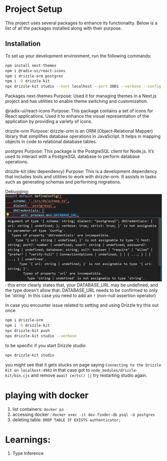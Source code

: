 # Project Setup

This project uses several packages to enhance its functionality. Below is a list of all the packages installed along with their purpose.

## Installation

To set up your development environment, run the following commands:

```sh
npm install next-themes
npm i @radix-ui/react-icons
npm i drizzle-orm postgres
npm i -D drizzle-kit
npx drizzle-kit studio --host localhost --port 3001 --verbose --config drizzle.config.ts
```

Packages
next-themes
Purpose: Used it for managing themes in a Next.js project and has utilities to enable theme switching and customization.

@radix-ui/react-icons
Purpose: This package contains a set of icons for React applications. Used it to enhance the visual representation of the application by providing a variety of icons.

drizzle-orm
Purpose: drizzle-orm is an ORM (Object-Relational Mapper) library that simplifies database operations in JavaScript. It helps in mapping objects in code to relational database tables.

postgres
Purpose: This package is the PostgreSQL client for Node.js. It’s used to interact with a PostgreSQL database to perform database operations.

drizzle-kit (dev dependency)
Purpose: This is a development dependency that includes tools and utilities to work with drizzle-orm. It assists in tasks such as generating schemas and performing migrations.


Debugging: 
![alt text](image.png) : this error clearly states that, your DATABASE_URL may be undefined, and the type doesn't allow that. DATABASE_URL needs to be confirmed to only be 'string'. In this case you need to add an `!` (non-null assertion operator)

In case you encounter issue related to setting and using Drizzle
try this out once 

```sh
npm i drizzle-orm
npm i -D drizzle-kit
npx drizzle-kit push
npx drizzle-kit studio --verbose
```
to be specific if you start Drizzle studio 
```sh
npx drizzle-kit studio
```
you might see that it gets stucks on page saying `Connecting to the Drizzle Kit on localhost:4983` in that case got to `node_modules/drizzle-kit/bin.cjs` and remove `await certs() ||` try restarting studio again.


# playing with docker
1. list containers: `docker ps`
2. accessing docker : `docker exec -it dev-finder-db psql -U postgres`
3. deleting table: `DROP TABLE IF EXISTS authenticator;`

# Learnings:
1. Type Inference